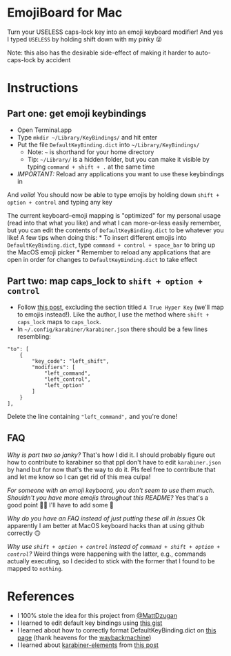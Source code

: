 # EmojiBoard for Mac
Turn your USELESS caps-lock key into an emoji keyboard modifier! And yes I typed `USELESS` by holding shift down with my pinky 😜

Note: this also has the desirable side-effect of making it harder to auto-caps-lock by accident

# Instructions
## Part one: get emoji keybindings
* Open Terminal.app
* Type `mkdir ~/Library/KeyBindings/` and hit enter
* Put the file `DefaultKeyBinding.dict` into `~/Library/KeyBindings/`
    * Note: `~` is shorthand for your home directory
    * Tip: `~/Library/` is a hidden folder, but you can make it visible by typing `command + shift + .` at the same time
* *IMPORTANT:* Reload any applications you want to use these keybindings in

And _voila_! You should now be able to type emojis by holding down `shift + option + control` and typing any key

The current keyboard–emoji mapping is "optimized" for my personal usage (read into that what you like) and what I can more-or-less easily remember, but you can edit the contents of `DefaultKeyBinding.dict` to be whatever you like! A few tips when doing this:
    * To insert different emojis into `DefaultKeyBinding.dict`, type `command + control + space_bar` to bring up the MacOS emoji picker
    * Remember to reload any applications that are open in order for changes to `DefaultKeyBinding.dict` to take effect

## Part two: map caps_lock to `shift + option + control`
* Follow [this post](https://www.howtogeek.com/409904/how-to-turn-your-mac%E2%80%99s-caps-lock-into-an-extra-modifier-key/), excluding the section titled `A True Hyper Key` (we'll map to emojis instead!). Like the author, I use the method where `shift + caps_lock` maps to `caps_lock`.
* In `~/.config/karabiner/karabiner.json` there should be a few lines resembling:
```
"to": [
    {
        "key_code": "left_shift",
        "modifiers": [
            "left_command",
            "left_control",
            "left_option"
        ]
    }
],
```
Delete the line containing `"left_command",` and you're done!

## FAQ
*Why is part two so janky?*
That's how I did it. I should probably figure out how to contribute to karabiner so that ppl don't have to edit `karabiner.json` by hand but for now that's the way to do it. Pls feel free to contribute that and let me know so I can get rid of this mea culpa!

*For someone with an emoji keyboard, you don't seem to use them much. Shouldn't you have more emojis throughout this README?*
Yes that's a good point 😬🤣 I'll have to add some 🙂

*Why do you have an FAQ instead of just putting these all in Issues*
Ok apparently I am better at MacOS keyboard hacks than at using github correctly 🙃

*Why use `shift + option + control` instead of `command + shift + option + control`?*
Weird things were happening with the latter, e.g., commands actually executing, so I decided to stick with the former that I found to be mapped to `nothing`.

# References
* I 100% stole the idea for this project from [@MattDzugan](https://github.com/mattdzugan/qmk_firmware/blob/master/keyboards/massdrop/alt/keymaps/mattdzugan/keymap.c#L153-L158)
* I learned to edit default key bindings using [this gist](https://gist.github.com/trusktr/1e5e516df4e8032cbc3d)
* I learned about how to correctly format DefaultKeyBinding.dict on [this page](https://web.archive.org/web/20161220060333/http://osxnotes.net/keybindings.html) (thank heavens for the [waybackmachine](http://web.archive.org/))
* I learned about [karabiner-elements](https://karabiner-elements.pqrs.org/) from [this post](https://www.howtogeek.com/409904/how-to-turn-your-mac%E2%80%99s-caps-lock-into-an-extra-modifier-key/)
